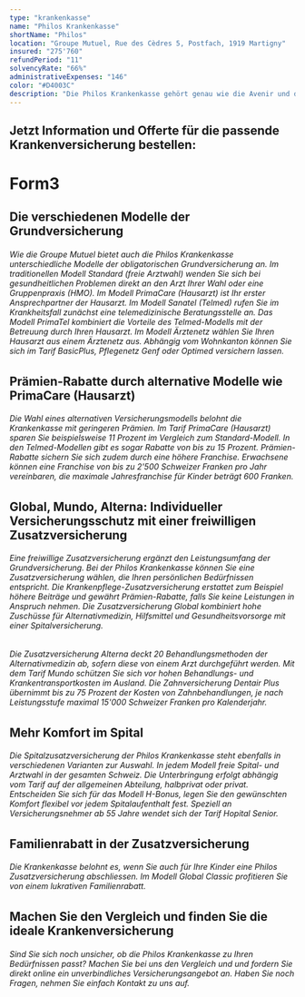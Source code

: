 ```yaml
---
type: "krankenkasse"
name: "Philos Krankenkasse"
shortName: "Philos"
location: "Groupe Mutuel, Rue des Cèdres 5, Postfach, 1919 Martigny"
insured: "275'760"
refundPeriod: "11"
solvencyRate: "66%"
administrativeExpenses: "146"
color: "#D4003C"
description: "Die Philos Krankenkasse gehört genau wie die Avenir und die Easy Sana zur Versicherungsgruppe Groupe Mutuel. Mit rund 260'000 Versicherungsnehmern ist die Philos nach der Mutuel selbst die zweitgrösste Krankenversicherung der Gruppe. Der Unternehmenssitz befindet sich in Martigny. Unser Vergleich gibt Ihnen den Überblick über Prämien und Leistungen."
---
```


## Jetzt Information und Offerte für die passende Krankenversicherung bestellen:

# Form3

## Die verschiedenen Modelle der Grundversicherung

###### Wie die Groupe Mutuel bietet auch die Philos Krankenkasse unterschiedliche Modelle der obligatorischen Grundversicherung an. Im traditionellen Modell Standard (freie Arztwahl) wenden Sie sich bei gesundheitlichen Problemen direkt an den Arzt Ihrer Wahl oder eine Gruppenpraxis (HMO). Im Modell PrimaCare (Hausarzt) ist Ihr erster Ansprechpartner der Hausarzt. Im Modell Sanatel (Telmed) rufen Sie im Krankheitsfall zunächst eine telemedizinische Beratungsstelle an. Das Modell PrimaTel kombiniert die Vorteile des Telmed-Modells mit der Betreuung durch Ihren Hausarzt. Im Modell Ärztenetz wählen Sie Ihren Hausarzt aus einem Ärztenetz aus. Abhängig vom Wohnkanton können Sie sich im Tarif BasicPlus, Pflegenetz Genf oder Optimed versichern lassen.

## Prämien-Rabatte durch alternative Modelle wie PrimaCare (Hausarzt)

###### Die Wahl eines alternativen Versicherungsmodells belohnt die Krankenkasse mit geringeren Prämien. Im Tarif PrimaCare (Hausarzt) sparen Sie beispielsweise 11 Prozent im Vergleich zum Standard-Modell. In den Telmed-Modellen gibt es sogar Rabatte von bis zu 15 Prozent. Prämien-Rabatte sichern Sie sich zudem durch eine höhere Franchise. Erwachsene können eine Franchise von bis zu 2'500 Schweizer Franken pro Jahr vereinbaren, die maximale Jahresfranchise für Kinder beträgt 600 Franken.

## Global, Mundo, Alterna: Individueller Versicherungsschutz mit einer freiwilligen Zusatzversicherung

###### Eine freiwillige Zusatzversicherung ergänzt den Leistungsumfang der Grundversicherung. Bei der Philos Krankenkasse können Sie eine Zusatzversicherung wählen, die Ihren persönlichen Bedürfnissen entspricht. Die Krankenpflege-Zusatzversicherung erstattet zum Beispiel höhere Beiträge und gewährt Prämien-Rabatte, falls Sie keine Leistungen in Anspruch nehmen. Die Zusatzversicherung Global kombiniert hohe Zuschüsse für Alternativmedizin, Hilfsmittel und Gesundheitsvorsorge mit einer Spitalversicherung.

###### Die Zusatzversicherung Alterna deckt 20 Behandlungsmethoden der Alternativmedizin ab, sofern diese von einem Arzt durchgeführt werden. Mit dem Tarif Mundo schützen Sie sich vor hohen Behandlungs- und Krankentransportkosten im Ausland. Die Zahnversicherung Dentair Plus übernimmt bis zu 75 Prozent der Kosten von Zahnbehandlungen, je nach Leistungsstufe maximal 15'000 Schweizer Franken pro Kalenderjahr.

## Mehr Komfort im Spital

###### Die Spitalzusatzversicherung der Philos Krankenkasse steht ebenfalls in verschiedenen Varianten zur Auswahl. In jedem Modell freie Spital- und Arztwahl in der gesamten Schweiz. Die Unterbringung erfolgt abhängig vom Tarif auf der allgemeinen Abteilung, halbprivat oder privat. Entscheiden Sie sich für das Modell H-Bonus, legen Sie den gewünschten Komfort flexibel vor jedem Spitalaufenthalt fest. Speziell an Versicherungsnehmer ab 55 Jahre wendet sich der Tarif Hopital Senior.

## Familienrabatt in der Zusatzversicherung

###### Die Krankenkasse belohnt es, wenn Sie auch für Ihre Kinder eine Philos Zusatzversicherung abschliessen. Im Modell Global Classic profitieren Sie von einem lukrativen Familienrabatt.

## Machen Sie den Vergleich und finden Sie die ideale Krankenversicherung

###### Sind Sie sich noch unsicher, ob die Philos Krankenkasse zu Ihren Bedürfnissen passt? Machen Sie bei uns den Vergleich und und fordern Sie direkt online ein unverbindliches Versicherungsangebot an. Haben Sie noch Fragen, nehmen Sie einfach Kontakt zu uns auf.
